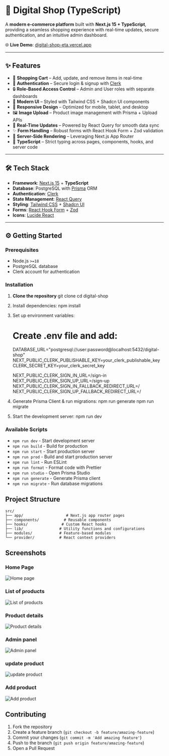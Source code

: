 # 🛒 Digital Shop (TypeScript)

A **modern e-commerce platform** built with **Next.js 15 + TypeScript**, providing a seamless shopping experience with real-time updates, secure authentication, and an intuitive admin dashboard.

🌐 **Live Demo**: [digital-shop-eta.vercel.app](https://digital-shop-eta.vercel.app/)

---

## ✨ Features

- 🛒 **Shopping Cart** – Add, update, and remove items in real-time
- 👤 **Authentication** – Secure login & signup with [Clerk](https://clerk.com/)
- 🔒 **Role-Based Access Control** – Admin and User roles with separate dashboards
- 🎨 **Modern UI** – Styled with Tailwind CSS + Shadcn UI components
- 📱 **Responsive Design** – Optimized for mobile, tablet, and desktop
- 🖼️ **Image Upload** – Product image management with Prisma + Upload APIs
- 🔄 **Real-Time Updates** – Powered by React Query for smooth data sync
- ✨ **Form Handling** – Robust forms with React Hook Form + Zod validation
- 🚀 **Server-Side Rendering** – Leveraging Next.js App Router
- 🧰 **TypeScript** – Strict typing across pages, components, hooks, and server code

---

## 🛠️ Tech Stack

- **Framework**: [Next.js 15](https://nextjs.org/) + **TypeScript**
- **Database**: PostgreSQL with [Prisma](https://www.prisma.io/) ORM
- **Authentication**: [Clerk](https://clerk.dev/)
- **State Management**: [React Query](https://tanstack.com/query)
- **Styling**: [Tailwind CSS](https://tailwindcss.com/) + [Shadcn UI](https://ui.shadcn.com/)
- **Forms**: [React Hook Form](https://react-hook-form.com/) + [Zod](https://zod.dev/)
- **Icons**: [Lucide React](https://lucide.dev/)

---

## ⚙️ Getting Started

### Prerequisites

- Node.js `>=18`
- PostgreSQL database
- Clerk account for authentication

### Installation

1. **Clone the repository**
   git clone <repository-url>
   cd digital-shop

2. Install dependencies:
   npm install

3. Set up environment variables:

    # Create .env file and add:

    DATABASE_URL="postgresql://user:password@localhost:5432/digital-shop"
    NEXT_PUBLIC_CLERK_PUBLISHABLE_KEY=your_clerk_publishable_key
    CLERK_SECRET_KEY=your_clerk_secret_key
   
    NEXT_PUBLIC_CLERK_SIGN_IN_URL=/sign-in
    NEXT_PUBLIC_CLERK_SIGN_UP_URL=/sign-up
    NEXT_PUBLIC_CLERK_SIGN_IN_FALLBACK_REDIRECT_URL=/
    NEXT_PUBLIC_CLERK_SIGN_UP_FALLBACK_REDIRECT_URL=/

5. Generate Prisma Client & run migrations:
   npm run generate
   npm run migrate

6. Start the development server:
   npm run dev

### Available Scripts

- `npm run dev` - Start development server
- `npm run build` - Build for production
- `npm run start` - Start production server
- `npm run prod` - Build and start production server
- `npm run lint` - Run ESLint
- `npm run format` - Format code with Prettier
- `npm run studio` - Open Prisma Studio
- `npm run generate` - Generate Prisma client
- `npm run migrate` - Run database migrations

## Project Structure

```
src/
├── app/                   # Next.js app router pages
├── components/           # Reusable components
├── hooks/               # Custom React hooks
├── lib/                # Utility functions and configurations
├── modules/            # Feature-based modules
└── provider/           # React context providers
```

## Screenshots

### Home Page
![Home page](public/screenshots/home-page.png)

### List of products
![List of products](public/screenshots/products.png)

### Product details
![Product details](public/screenshots/product-details.png)

### Admin panel
![Admin panel](public/screenshots/panel-admin-products.png)

### update product
![update product](public/screenshots/update-product.png)

### Add product
![Add product](public/screenshots/add-product.png)


## Contributing

1. Fork the repository
2. Create a feature branch (`git checkout -b feature/amazing-feature`)
3. Commit your changes (`git commit -m 'Add amazing feature'`)
4. Push to the branch (`git push origin feature/amazing-feature`)
5. Open a Pull Request
